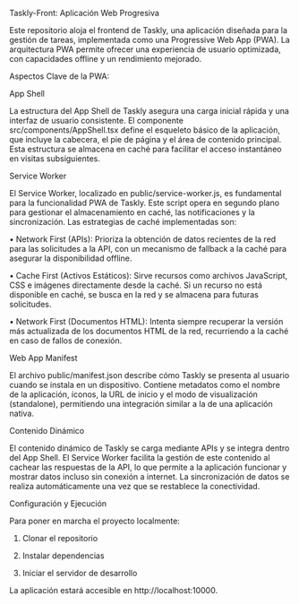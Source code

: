 Taskly-Front: Aplicación Web Progresiva

Este repositorio aloja el frontend de Taskly, una aplicación diseñada para la gestión de tareas, implementada como una Progressive Web App (PWA). La arquitectura PWA permite ofrecer una experiencia de usuario optimizada, con capacidades offline y un rendimiento mejorado.

Aspectos Clave de la PWA:

App Shell

La estructura del App Shell de Taskly asegura una carga inicial rápida y una interfaz de usuario consistente. El componente src/components/AppShell.tsx define el esqueleto básico de la aplicación, que incluye la cabecera, el pie de página y el área de contenido principal. Esta estructura se almacena en caché para facilitar el acceso instantáneo en visitas subsiguientes.

Service Worker

El Service Worker, localizado en public/service-worker.js, es fundamental para la funcionalidad PWA de Taskly. Este script opera en segundo plano para gestionar el almacenamiento en caché, las notificaciones y la sincronización. Las estrategias de caché implementadas son:

•
Network First (APIs): Prioriza la obtención de datos recientes de la red para las solicitudes a la API, con un mecanismo de fallback a la caché para asegurar la disponibilidad offline.

•
Cache First (Activos Estáticos): Sirve recursos como archivos JavaScript, CSS e imágenes directamente desde la caché. Si un recurso no está disponible en caché, se busca en la red y se almacena para futuras solicitudes.

•
Network First (Documentos HTML): Intenta siempre recuperar la versión más actualizada de los documentos HTML de la red, recurriendo a la caché en caso de fallos de conexión.

Web App Manifest

El archivo public/manifest.json describe cómo Taskly se presenta al usuario cuando se instala en un dispositivo. Contiene metadatos como el nombre de la aplicación, íconos, la URL de inicio y el modo de visualización (standalone), permitiendo una integración similar a la de una aplicación nativa.

Contenido Dinámico

El contenido dinámico de Taskly se carga mediante APIs y se integra dentro del App Shell. El Service Worker facilita la gestión de este contenido al cachear las respuestas de la API, lo que permite a la aplicación funcionar y mostrar datos incluso sin conexión a internet. La sincronización de datos se realiza automáticamente una vez que se restablece la conectividad.

Configuración y Ejecución

Para poner en marcha el proyecto localmente:

1. Clonar el repositorio

2. Instalar dependencias

3. Iniciar el servidor de desarrollo

La aplicación estará accesible en http://localhost:10000.

